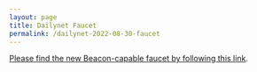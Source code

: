 ```yaml
---
layout: page
title: Dailynet Faucet
permalink: /dailynet-2022-08-30-faucet
---
```


[Please find the new Beacon-capable faucet by following this link](https://faucet.dailynet-2022-08-30.teztnets.xyz).
